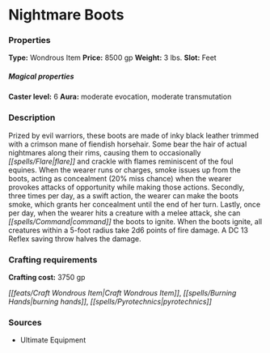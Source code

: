 ﻿---
Title: "Nightmare Boots"
Type: "Wondrous Item"
Price: "8500 gp"
Weight: "3 lbs."
Slot: "Feet"
Caster level: "6"
Aura: "moderate evocation, moderate transmutation"
Description: |
  "Prized by evil warriors, these boots are made of inky black leather trimmed with a crimson mane of fiendish horsehair. Some bear the hair of actual nightmares along their rims, causing them to occasionally flare and crackle with flames reminiscent of the foul equines. When the wearer runs or charges, smoke issues up from the boots, acting as concealment (20% miss chance) when the wearer provokes attacks of opportunity while making those actions. Secondly, three times per day, as a swift action, the wearer can make the boots smoke, which grants her concealment until the end of her turn. Lastly, once per day, when the wearer hits a creature with a melee attack, she can command the boots to ignite. When the boots ignite, all creatures within a 5-foot radius take 2d6 points of fire damage. A DC 13 Reflex saving throw halves the damage."
Crafting cost: "3750 gp"
Sources: "['Ultimate Equipment']"
---

# Nightmare Boots

### Properties

**Type:** Wondrous Item **Price:** 8500 gp **Weight:** 3 lbs. **Slot:** Feet

##### Magical properties

**Caster level:** 6 **Aura:** moderate evocation, moderate transmutation

### Description

Prized by evil warriors, these boots are made of inky black leather trimmed with a crimson mane of fiendish horsehair. Some bear the hair of actual nightmares along their rims, causing them to occasionally _[[spells/Flare|flare]]_ and crackle with flames reminiscent of the foul equines. When the wearer runs or charges, smoke issues up from the boots, acting as concealment (20% miss chance) when the wearer provokes attacks of opportunity while making those actions. Secondly, three times per day, as a swift action, the wearer can make the boots smoke, which grants her concealment until the end of her turn. Lastly, once per day, when the wearer hits a creature with a melee attack, she can _[[spells/Command|command]]_ the boots to ignite. When the boots ignite, all creatures within a 5-foot radius take 2d6 points of fire damage. A DC 13 Reflex saving throw halves the damage.

### Crafting requirements

**Crafting cost:** 3750 gp

_[[feats/Craft Wondrous Item|Craft Wondrous Item]]_, _[[spells/Burning Hands|burning hands]]_, _[[spells/Pyrotechnics|pyrotechnics]]_

### Sources

* Ultimate Equipment